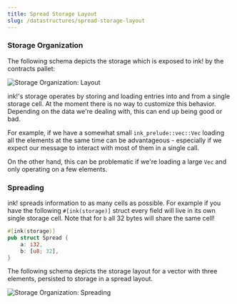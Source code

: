 ```yaml
---
title: Spread Storage Layout
slug: /datastructures/spread-storage-layout
---
```


### Storage Organization

The following schema depicts the storage which is exposed
to ink! by the contracts pallet:

<div class="schema">
    <img src="/img/kv-3.x.svg" alt="Storage Organization: Layout" />
</div>

ink!'s storage operates by storing and loading entries into and from a single storage
cell. At the moment there is no way to customize this behavior. Depending on the data
we're dealing with, this can end up being good or bad.

For example, if we have a somewhat small `ink_prelude::vec::Vec` loading all the elements
at the same time can be advantageous - especially if we expect our message to interact
with most of them in a single call.

On the other hand, this can be problematic if we're loading a large `Vec` and only
operating on a few elements.

### Spreading

ink! spreads information to as many cells as possible. For example if you have the
following `#[ink(storage)]` struct every field will live in its own single storage cell.
Note that for `b` all 32 bytes will share the same cell!

```rust
#[ink(storage)]
pub struct Spread {
    a: i32,
    b: [u8; 32],
}
```

The following schema depicts the storage layout for a vector with three elements,
persisted to storage in a spread layout.

<div class="schema">
    <img src="/img/spread.svg" alt="Storage Organization: Spreading" />
</div>
